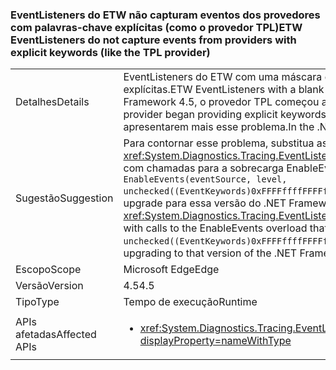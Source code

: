 ### <a name="etw-eventlisteners-do-not-capture-events-from-providers-with-explicit-keywords-like-the-tpl-provider"></a><span data-ttu-id="f8650-101">EventListeners do ETW não capturam eventos dos provedores com palavras-chave explícitas (como o provedor TPL)</span><span class="sxs-lookup"><span data-stu-id="f8650-101">ETW EventListeners do not capture events from providers with explicit keywords (like the TPL provider)</span></span>

|   |   |
|---|---|
|<span data-ttu-id="f8650-102">Detalhes</span><span class="sxs-lookup"><span data-stu-id="f8650-102">Details</span></span>|<span data-ttu-id="f8650-103">EventListeners do ETW com uma máscara de palavra-chave em branco não capturam eventos corretamente dos provedores com palavras-chave explícitas.</span><span class="sxs-lookup"><span data-stu-id="f8650-103">ETW EventListeners with a blank keyword mask do not properly capture events from providers with explicit keywords.</span></span> <span data-ttu-id="f8650-104">No .NET Framework 4.5, o provedor TPL começou a fornecer palavras-chave explícitas e disparou esse problema.</span><span class="sxs-lookup"><span data-stu-id="f8650-104">In the .NET Framework 4.5, the TPL provider began providing explicit keywords and triggered this issue.</span></span> <span data-ttu-id="f8650-105">No .NET Framework 4.6, EventListeners foram atualizados para não apresentarem mais esse problema.</span><span class="sxs-lookup"><span data-stu-id="f8650-105">In the .NET Framework 4.6, EventListeners have been updated to no longer have this issue.</span></span>|
|<span data-ttu-id="f8650-106">Sugestão</span><span class="sxs-lookup"><span data-stu-id="f8650-106">Suggestion</span></span>|<span data-ttu-id="f8650-107">Para contornar esse problema, substitua as chamadas para <xref:System.Diagnostics.Tracing.EventListener.EnableEvents(System.Diagnostics.Tracing.EventSource,System.Diagnostics.Tracing.EventLevel)> com chamadas para a sobrecarga EnableEvents que especifica explicitamente a máscara &quot;quaisquer palavras-chave&quot; a ser usada: <code>EnableEvents(eventSource, level, unchecked((EventKeywords)0xFFFFffffFFFFffff))</code>. Como alternativa, esse problema foi corrigido no .NET Framework 4.6 e pode ser resolvido com o upgrade para essa versão do .NET Framework.</span><span class="sxs-lookup"><span data-stu-id="f8650-107">To work around this problem, replace calls to <xref:System.Diagnostics.Tracing.EventListener.EnableEvents(System.Diagnostics.Tracing.EventSource,System.Diagnostics.Tracing.EventLevel)> with calls to the EnableEvents overload that explicitly specifies the &quot;any keywords&quot; mask to use: <code>EnableEvents(eventSource, level, unchecked((EventKeywords)0xFFFFffffFFFFffff))</code>.Alternatively, this issue has been fixed in the .NET Framework 4.6 and may be addressed by upgrading to that version of the .NET Framework.</span></span>|
|<span data-ttu-id="f8650-108">Escopo</span><span class="sxs-lookup"><span data-stu-id="f8650-108">Scope</span></span>|<span data-ttu-id="f8650-109">Microsoft Edge</span><span class="sxs-lookup"><span data-stu-id="f8650-109">Edge</span></span>|
|<span data-ttu-id="f8650-110">Versão</span><span class="sxs-lookup"><span data-stu-id="f8650-110">Version</span></span>|<span data-ttu-id="f8650-111">4.5</span><span class="sxs-lookup"><span data-stu-id="f8650-111">4.5</span></span>|
|<span data-ttu-id="f8650-112">Tipo</span><span class="sxs-lookup"><span data-stu-id="f8650-112">Type</span></span>|<span data-ttu-id="f8650-113">Tempo de execução</span><span class="sxs-lookup"><span data-stu-id="f8650-113">Runtime</span></span>|
|<span data-ttu-id="f8650-114">APIs afetadas</span><span class="sxs-lookup"><span data-stu-id="f8650-114">Affected APIs</span></span>|<ul><li><xref:System.Diagnostics.Tracing.EventListener.EnableEvents(System.Diagnostics.Tracing.EventSource,System.Diagnostics.Tracing.EventLevel)?displayProperty=nameWithType></li></ul>|

